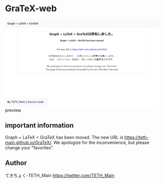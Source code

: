 # GraTeX-web
![preview](https://github.com/TETH-Main/GraTeX-web/blob/main/screenshot/preview.png)
preview

## important information
Graph + LaTeX = GraTeX has been moved.
The new URL is https://teth-main.github.io/GraTeX/.
We apologize for the inconvenience, but please change your "favorites".

## Author
てきちょく-TETH_Main https://twitter.com/TETH_Main
